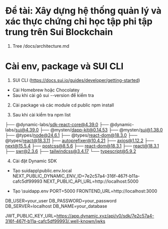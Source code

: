 # Đề tài: Xây dựng hệ thống quản lý và xác thực chứng chỉ học tập phi tập trung trên Sui Blockchain
1. Tree
/docs/architecture.md

# Cài env, package và SUI CLI
1. SUI CLI (https://docs.sui.io/guides/developer/getting-started)
- Cài Homebrew hoặc Chocolatey
- Sau khi cài gõ sui --version để kiểm tra 

2. Cài package và các module
cd public
npm install

3. Sau khi cài kiểm tra
npm list

├── @dynamic-labs/sdk-react-core@4.39.0
├── @dynamic-labs/sui@4.39.0
├── @mysten/dapp-kit@0.14.53
├── @mysten/sui@1.38.0
├── @types/node@24.6.1
├── @types/react-dom@18.3.0
├── @types/react@18.3.11
├── autoprefixer@10.4.21
├── axios@1.12.2
├── next@15.5.4
├── postcss@8.5.6
├── react-dom@18.3.1
├── react@18.3.1
├── swr@2.3.6
├── tailwindcss@3.4.17
└── typescript@5.9.2

4. Cài đặt Dynamic SDK
- Tạo suidapp\public\.env.local
NEXT_PUBLIC_DYNAMIC_ENV_ID=7e2c57a4-316f-467f-b11a-cafc5df99993
NEXT_PUBLIC_API_URL=http://localhost:5000

- Tạo \suidapp\.env
PORT=5000
FRONTEND_URL=http://localhost:3000

DB_USER=your_user
DB_PASSWORD=your_password
DB_SERVER=localhost
DB_NAME=your_database

JWT_PUBLIC_KEY_URL=https://app.dynamic.xyz/api/v0/sdk/7e2c57a4-316f-467f-b11a-cafc5df99993/.well-known/jwks